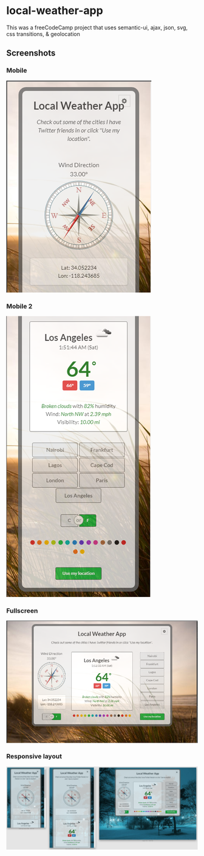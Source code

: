 # local-weather-app

This was a freeCodeCamp project that uses semantic-ui, ajax, json, svg, css transitions, &amp; geolocation

## Screenshots

### Mobile

![mobile1](images/fcc-semantic-ui-2.png)

### Mobile 2
![mobile2](images/fcc-semantic-ui-3.png)

### Fullscreen

![full-screen](images/fcc-semantic-ui-4.png)

### Responsive layout
![responsive](images/fcc-semantic-ui-5.png)